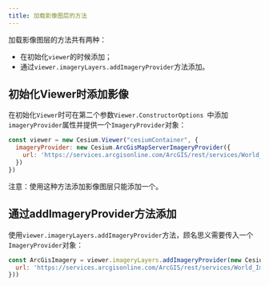 ```yaml
---
title: 加载影像图层的方法
---
```


加载影像图层的方法共有两种：
- 在初始化`viewer`的时候添加；
- 通过`viewer.imageryLayers.addImageryProvider`方法添加。

## 初始化Viewer时添加影像

在初始化`Viewer`时可在第二个参数`Viewer.ConstructorOptions `中添加`imageryProvider`属性并提供一个`ImageryProvider`对象：

```javascript
const viewer = new Cesium.Viewer("cesiumContainer", {
  imageryProvider: new Cesium.ArcGisMapServerImageryProvider({
    url: 'https://services.arcgisonline.com/ArcGIS/rest/services/World_Imagery/MapServer'
  })
})
```

注意：使用这种方法添加影像图层只能添加一个。

## 通过addImageryProvider方法添加

使用`viewer.imageryLayers.addImageryProvider`方法，顾名思义需要传入一个`ImageryProvider`对象：

```javascript
const ArcGisImagery = viewer.imageryLayers.addImageryProvider(new Cesium.ArcGisMapServerImageryProvider({
  url: 'https://services.arcgisonline.com/ArcGIS/rest/services/World_Imagery/MapServer'
}))
```

